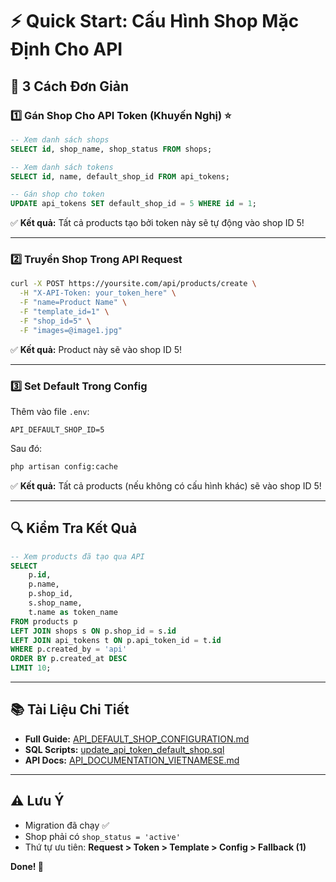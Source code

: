 # ⚡ Quick Start: Cấu Hình Shop Mặc Định Cho API

## 🎯 3 Cách Đơn Giản

### 1️⃣ Gán Shop Cho API Token (Khuyến Nghị) ⭐

```sql
-- Xem danh sách shops
SELECT id, shop_name, shop_status FROM shops;

-- Xem danh sách tokens
SELECT id, name, default_shop_id FROM api_tokens;

-- Gán shop cho token
UPDATE api_tokens SET default_shop_id = 5 WHERE id = 1;
```

✅ **Kết quả:** Tất cả products tạo bởi token này sẽ tự động vào shop ID 5!

---

### 2️⃣ Truyền Shop Trong API Request

```bash
curl -X POST https://yoursite.com/api/products/create \
  -H "X-API-Token: your_token_here" \
  -F "name=Product Name" \
  -F "template_id=1" \
  -F "shop_id=5" \
  -F "images=@image1.jpg"
```

✅ **Kết quả:** Product này sẽ vào shop ID 5!

---

### 3️⃣ Set Default Trong Config

Thêm vào file `.env`:

```env
API_DEFAULT_SHOP_ID=5
```

Sau đó:

```bash
php artisan config:cache
```

✅ **Kết quả:** Tất cả products (nếu không có cấu hình khác) sẽ vào shop ID 5!

---

## 🔍 Kiểm Tra Kết Quả

```sql
-- Xem products đã tạo qua API
SELECT
    p.id,
    p.name,
    p.shop_id,
    s.shop_name,
    t.name as token_name
FROM products p
LEFT JOIN shops s ON p.shop_id = s.id
LEFT JOIN api_tokens t ON p.api_token_id = t.id
WHERE p.created_by = 'api'
ORDER BY p.created_at DESC
LIMIT 10;
```

---

## 📚 Tài Liệu Chi Tiết

-   **Full Guide:** [API_DEFAULT_SHOP_CONFIGURATION.md](API_DEFAULT_SHOP_CONFIGURATION.md)
-   **SQL Scripts:** [update_api_token_default_shop.sql](update_api_token_default_shop.sql)
-   **API Docs:** [API_DOCUMENTATION_VIETNAMESE.md](API_DOCUMENTATION_VIETNAMESE.md)

---

## ⚠️ Lưu Ý

-   Migration đã chạy ✅
-   Shop phải có `shop_status = 'active'`
-   Thứ tự ưu tiên: **Request > Token > Template > Config > Fallback (1)**

**Done! 🎉**
